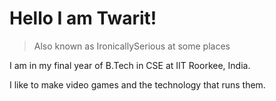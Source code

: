 # Hello I am Twarit! 

> Also known as IronicallySerious at some places

I am in my final year of B.Tech in CSE at IIT Roorkee, India.

I like to make video games and the technology that runs them. 
